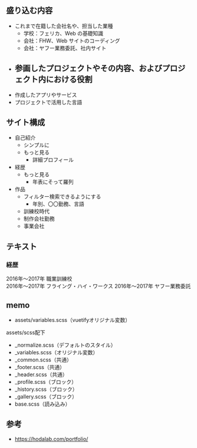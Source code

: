 ## 盛り込む内容

- これまで在籍した会社名や、担当した業種
  - 学校：フェリカ、Web の基礎知識
  - 会社：FHW、Web サイトのコーディング
  - 会社：ヤフー業務委託、社内サイト
- ## 参画したプロジェクトやその内容、およびプロジェクト内における役割
- 作成したアプリやサービス
- プロジェクトで活用した言語

## サイト構成

- 自己紹介
  - シンプルに
  - もっと見る
    - 詳細プロフィール
- 経歴
  - もっと見る
    - 年表にそって羅列
- 作品
  - フィルター検索できるようにする
    - 年別、〇〇勤務、言語
  - 訓練校時代
  - 制作会社勤務
  - 事業会社

## テキスト

### 経歴
2016年〜2017年 職業訓練校  
2016年〜2017年 フライング・ハイ・ワークス
2016年〜2017年 ヤフー業務委託

## memo
- assets/variables.scss（vuetifyオリジナル変数）

assets/scss配下
- _normalize.scss（デフォルトのスタイル）
- _variables.scss（オリジナル変数）
- _common.scss（共通）
- _footer.scss（共通）
- _header.scss（共通）
- _profile.scss（ブロック）
- _history.scss（ブロック）
- _gallery.scss（ブロック）
- base.scss（読み込み）

## 参考

- https://hodalab.com/portfolio/
